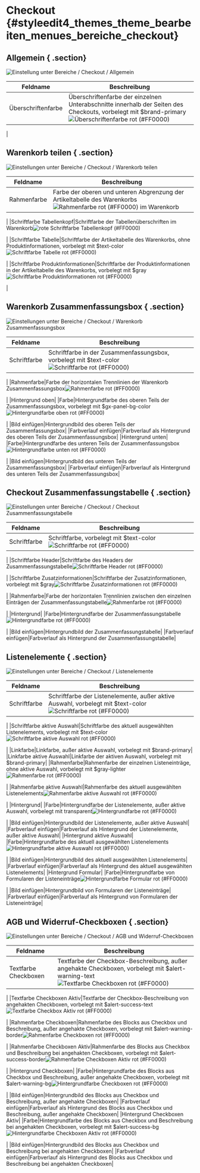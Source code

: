 # Checkout {#styleedit4_themes_theme_bearbeiten_menues_bereiche_checkout}

## Allgemein { .section}

![](Bilder/styleedit4/se4_0115_BereicheCheckoutAllgemein.png "Einstellung unter Bereiche / Checkout /
        Allgemein")

|Feldname|Beschreibung|
|--------|------------|
|Überschriftenfarbe|Überschriftenfarbe der einzelnen Unterabschnitte innerhalb der Seiten des Checkouts, vorbelegt mit $brand-primary![](Bilder/styleedit4/se4_0116_BereicheCheckoutAllgemeinUeberschriftenfarbe.png "Überschriftenfarbe rot (#FF0000)")

|

## Warenkorb teilen { .section}

![](Bilder/styleedit4/se4_0117_BereicheCheckoutWarenkorbTeilen.png "Einstellungen unter Bereiche / Checkout / Warenkorb
        teilen")

|Feldname|Beschreibung|
|--------|------------|
|Rahmenfarbe|Farbe der oberen und unteren Abgrenzung der Artikeltabelle des Warenkorbs![](Bilder/styleedit4/se4_0118_WarenkorbTeilenRahmenfarbe.png "Rahmenfarbe rot (#FF0000) im Warenkorb")

|
|Schriftfarbe Tabellenkopf|Schriftfarbe der Tabellenüberschriften im Warenkorb![](Bilder/styleedit4/se4_0119_WarenkorbTeilenSchriftfarbeTabellenkopf.png "rote Schriftfarbe Tabellenkopf (#FF0000)")

|
|Schriftfarbe Tabelle|Schriftfarbe der Artikeltabelle des Warenkorbs, ohne Produktinformationen, vorbelegt mit $text-color![](Bilder/styleedit4/se4_0120_WarenkorbTeilenSchriftfarbeTabelle.png "Schriftfarbe Tabelle rot (#FF0000)")

|
|Schriftfarbe Produktinformationen|Schriftfarbe der Produktinformationen in der Artikeltabelle des Warenkorbs, vorbelegt mit $gray![](Bilder/styleedit4/se4_0121_WarenkorbTeilenSchriftfarbeProduktinformationen.png "Schriftfarbe Produktinformationen rot
                  (#FF0000)")

|

## Warenkorb Zusammenfassungsbox { .section}

![](Bilder/styleedit4/se4_0122_BereicheWarenkorbZusammenfassungsbox.png "Einstellungen unter Bereiche / Checkout / Warenkorb
        Zusammenfassungsbox")

|Feldname|Beschreibung|
|--------|------------|
|Schriftfarbe|Schriftfarbe in der Zusammenfassungsbox, vorbelegt mit $text-color![](Bilder/styleedit4/se4_0123_WarenkorbZusammenfassungsboxSchriftfarbe.png "Schriftfarbe rot (#FF0000)")

|
|Rahmenfarbe|Farbe der horizontalen Trennlinien der Warenkorb Zusammenfassungsbox![](Bilder/styleedit4/se4_0124_WarenkorbZusammenfassungsboxRahmenfarbe.png "Rahmenfarbe rot (#FF0000)")

|
|Hintergrund oben|
|Farbe|Hintergrundfarbe des oberen Teils der Zusammenfassungsbox, vorbelegt mit $gx-panel-bg-color![](Bilder/styleedit4/se4_0125_WarenkorbZusammenfassungsboxHintergrundfarbeOben.png "Hintergrundfarbe oben rot (#FF0000)")

|
|Bild einfügen|Hintergrundbild des oberen Teils der Zusammenfassungsbox|
|Farbverlauf einfügen|Farbverlauf als Hintergrund des oberen Teils der Zusammenfassungsbox|
|Hintergrund unten|
|Farbe|Hintergrundfarbe des unteren Teils der Zusammenfassungsbox![](Bilder/styleedit4/se4_0126_WarenkorbZusammenfassungsboxHintergrundfarbeUnten.png "Hintergrundfarbe unten rot (#FF0000)")

|
|Bild einfügen|Hintergrundbild des unteren Teils der Zusammenfassungsbox|
|Farbverlauf einfügen|Farbverlauf als Hintergrund des unteren Teils der Zusammenfassungsbox|

## Checkout Zusammenfassungstabelle { .section}

![](Bilder/styleedit4/se4_0127_BereicheCheckoutCheckoutZusammenfassungstabelle.png "Einstellungen unter Bereiche / Checkout / Checkout
        Zusammenfassungstabelle")

|Feldname|Beschreibung|
|--------|------------|
|Schriftfarbe|Schriftfarbe, vorbelegt mit $text-color![](Bilder/styleedit4/se4_0128_CheckoutCheckoutZusammenfassungstabelleSchriftfarbe.png "Schriftfarbe rot (#FF0000)")

|
|Schriftfarbe Header|Schriftfarbe des Headers der Zusammenfassungstabelle![](Bilder/styleedit4/se4_0129_CheckoutCheckoutZusammenfassungstabelleSchriftfarbeHeader.png "Schriftfarbe Header rot (#FF0000)")

|
|Schriftfarbe Zusatzinformationen|Schriftfarbe der Zusatzinformationen, vorbelegt mit $gray![](Bilder/styleedit4/se4_0130_CheckoutCheckoutZusammenfassungstabelleSchriftfarbeZusatzinformationen.png "Schriftfarbe Zusatzinformationen rot
                  (#FF0000)")

|
|Rahmenfarbe|Farbe der horizontalen Trennlinien zwischen den einzelnen Einträgen der Zusammenfassungstabelle![](Bilder/styleedit4/se4_0131_CheckoutCheckoutZusammenfassungstabelleRahmenfarbe.png "Rahmenfarbe rot (#FF0000)")

|
|Hintergrund|
|Farbe|Hintergrundfarbe der Zusammenfassungstabelle![](Bilder/styleedit4/se4_0132_CheckoutCheckoutZusammenfassungstabelleHintergrundfarbe.png "Hintergrundfarbe rot (#FF0000)")

|
|Bild einfügen|Hintergrundbild der Zusammenfassungstabelle|
|Farbverlauf einfügen|Farbverlauf als Hintergrund der Zusammenfassungstabelle|

## Listenelemente { .section}

![](Bilder/styleedit4/se4_0133_BereicheCheckoutListenelemente.png "Einstellungen unter Bereiche / Checkout /
        Listenelemente")

|Feldname|Beschreibung|
|--------|------------|
|Schriftfarbe|Schriftfarbe der Listenelemente, außer aktive Auswahl, vorbelegt mit $text-color![](Bilder/styleedit4/se4_0134_CheckoutListenelementeSchriftfarbe.png "Schriftfarbe rot (#FF0000)")

|
|Schriftfarbe aktive Auswahl|Schriftfarbe des aktuell ausgewählten Listenelements, vorbelegt mit $text-color![](Bilder/styleedit4/se4_0135_CheckoutListenelementeSchriftfarbeAktiveAuswahl.png "Schriftfarbe aktive Auswahl rot (#FF0000)")

|
|Linkfarbe|Linkfarbe, außer aktive Auswahl, vorbelegt mit $brand-primary|
|Linkfarbe aktive Auswahl|Linkfarbe der aktiven Auswahl, vorbelegt mit $brand-primary|
|Rahmenfarbe|Rahmenfarbe der einzelnen Listeneinträge, ohne aktive Auswahl, vorbelegt mit $gray-lighter![](Bilder/styleedit4/se4_0136_CheckoutListenelementeRahmenfarbe.png "Rahmenfarbe rot (#FF0000)")

|
|Rahmenfarbe aktive Auswahl|Rahmenfarbe des aktuell ausgewählten Listenelements![](Bilder/styleedit4/se4_0137_CheckoutListenelementeRahmenfarbeAktiveAuswahl.png "Rahmenfarbe aktive Auswahl rot (#FF0000)")

|
|Hintergrund|
|Farbe|Hintergrundfarbe der Listenelemente, außer aktive Auswahl, vorbelegt mit transparent![](Bilder/styleedit4/se4_0138_CheckoutListenelementeHintergrundfarbe.png "Hintergrundfarbe rot (#FF0000)")

|
|Bild einfügen|Hintergrundbild der Listenelemente, außer aktive Auswahl|
|Farbverlauf einfügen|Farbverlauf als Hintergrund der Listenelemente, außer aktive Auswahl|
|Hintergrund aktive Auswahl|
|Farbe|Hintergrundfarbe des aktuell ausgewählten Listenelements![](Bilder/styleedit4/se4_0139_CheckoutListenelementeHintergrundfarbeAktiveAuswahl.png "Hintergrundfarbe aktive Auswahl rot (#FF0000)")

|
|Bild einfügen|Hintergrundbild des aktuell ausgewählten Listenelements|
|Farbverlauf einfügen|Farbverlauf als Hintergrund des aktuell ausgewählten Listenelements|
|Hintergrund Formular|
|Farbe|Hintergrundfarbe von Formularen der Listeneinträge![](Bilder/styleedit4/se4_0140_CheckoutListenelementeHintergrundfarbeFormular.png "Hintergrundfarbe Formular rot (#FF0000)")

|
|Bild einfügen|Hintergrundbild von Formularen der Listeneinträge|
|Farbverlauf einfügen|Farbverlauf als Hintergrund von Formularen der Listeneinträge|

## AGB und Widerruf-Checkboxen { .section}

![](Bilder/styleedit4/se4_0141_BereicheCheckoutAGB_undWiderruf_Checkboxen.png "Einstellungen unter Bereiche / Checkout / AGB und
        Widerruf-Checkboxen")

|Feldname|Beschreibung|
|--------|------------|
|Textfarbe Checkboxen|Textfarbe der Checkbox-Beschreibung, außer angehakte Checkboxen, vorbelegt mit $alert-warning-text![](Bilder/styleedit4/se4_0142_CheckoutTextfarbeCheckboxen.png "Textfarbe Checkboxen rot (#FF0000)")

|
|Textfarbe Checkboxen Aktiv|Textfarbe der Checkbox-Beschreibung von angehakten Checkboxen, vorbelegt mit $alert-success-text![](Bilder/styleedit4/se4_0143_CheckoutTextfarbeCheckboxenAktiv.png "Textfarbe Checkbox Aktiv rot (#FF0000)")

|
|Rahmenfarbe Checkboxen|Rahmenfarbe des Blocks aus Checkbox und Beschreibung, außer angehakte Checkboxen, vorbelegt mit $alert-warning-border![](Bilder/styleedit4/se4_0144_CheckoutRahmenfarbeCheckboxen.png "Rahmenfarbe Checkboxen rot (#FF0000)")

|
|Rahmenfarbe Checkboxen Aktiv|Rahmenfarbe des Blocks aus Checkbox und Beschreibung bei angehakten Checkboxen, vorbelegt mit $alert-success-border![](Bilder/styleedit4/se4_0145_CheckoutRahmenfarbeCheckboxenAktiv.png "Rahmenfarbe Checkboxen Aktiv rot (#FF0000)")

|
|Hintergrund Checkboxen|
|Farbe|Hintergrundfarbe des Blocks aus Checkbox und Beschreibung, außer angehakte Checkboxen, vorbelegt mit $alert-warning-bg![](Bilder/styleedit4/se4_0146_CheckoutHintergrundfarbeCheckboxen.png "Hintergrundfarbe Checkboxen rot (#FF0000)")

|
|Bild einfügen|Hintergrundbild des Blocks aus Checkbox und Beschreibung, außer angehakte Checkboxen|
|Farbverlauf einfügen|Farbverlauf als Hintergrund des Blocks aus Checkbox und Beschreibung, außer angehakte Checkboxen|
|Hintergrund Checkboxen Aktiv|
|Farbe|Hintergrundfarbe des Blocks aus Checkbox und Beschreibung bei angehakten Checkboxen, vorbelegt mit $alert-success-bg![](Bilder/styleedit4/se4_0147_CheckoutHintergrundfarbeCheckboxenAktiv.png "Hintergrundfarbe Checkboxen Aktiv rot
                  (#FF0000)")

|
|Bild einfügen|Hintergrundbild des Blocks aus Checkbox und Beschreibung bei angehakten Checkboxen|
|Farbverlauf einfügen|Farbverlauf als Hintergrund des Blocks aus Checkbox und Beschreibung bei angehakten Checkboxen|



